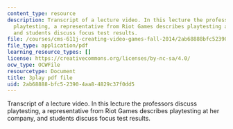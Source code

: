 ```yaml
---
content_type: resource
description: Transcript of a lecture video. In this lecture the professors discuss
  playtesting, a representative from Riot Games describes playtesting at her company,
  and students discuss focus test results.
file: /courses/cms-611j-creating-video-games-fall-2014/2ab68888bfc523904aa84829c37f0dd5_xQANWfUYeNg.pdf
file_type: application/pdf
learning_resource_types: []
license: https://creativecommons.org/licenses/by-nc-sa/4.0/
ocw_type: OCWFile
resourcetype: Document
title: 3play pdf file
uid: 2ab68888-bfc5-2390-4aa8-4829c37f0dd5
---
```

Transcript of a lecture video. In this lecture the professors discuss playtesting, a representative from Riot Games describes playtesting at her company, and students discuss focus test results.